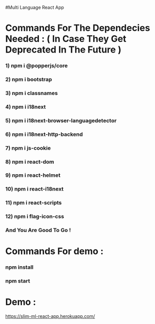 #Multi Language React App 

# Commands For The Dependecies Needed : ( In Case They Get Deprecated In The Future ) 

### 1) npm i @popperjs/core
### 2) npm i bootstrap
### 3) npm i classnames
### 4) npm i i18next
### 5) npm i i18next-browser-languagedetector
### 6) npm i i18next-http-backend
### 7) npm i js-cookie
### 8) npm i react-dom
### 9) npm i react-helmet
### 10) npm i react-i18next
### 11) npm i react-scripts
### 12) npm i flag-icon-css
### And You Are Good To Go !

# Commands For demo :
### npm install
### npm start

# Demo :
https://slim-ml-react-app.herokuapp.com/
